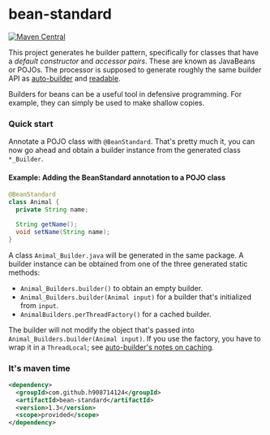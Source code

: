 # bean-standard

[![Maven Central](https://maven-badges.herokuapp.com/maven-central/com.github.h908714124/bean-standard/badge.svg)](https://maven-badges.herokuapp.com/maven-central/com.github.h908714124/bean-standard)

This project generates he builder pattern, specifically for classes that have 
a <i>default constructor</i> and <i>accessor pairs</i>. These are known as JavaBeans or POJOs.
The processor is supposed to generate roughly the same
builder API as [auto-builder](https://github.com/h908714124/auto-builder) and
[readable](https://github.com/h908714124/readable).

Builders for beans can be a useful tool in defensive programming.
For example, they can simply be used to make shallow copies.

### Quick start

Annotate a POJO class with `@BeanStandard`. That's pretty much it, 
you can now go ahead and obtain a builder instance from the generated class `*_Builder`.

#### Example: Adding the BeanStandard annotation to a POJO class

````java
@BeanStandard
class Animal {
  private String name;

  String getName();
  void setName(String name);
}
````

A class `Animal_Builder.java` will be generated in the same package.
A builder instance can be obtained from one of the three generated static methods:

* `Animal_Builders.builder()` to obtain an empty builder.
* `Animal_Builders.builder(Animal input)` for a builder that's initialized from `input`.
* `AnimalBuilders.perThreadFactory()` for a cached builder.

The builder will not modify the object that's passed into `Animal_Builders.builder(Animal input)`.
If you use the factory, you have to wrap it in a `ThreadLocal`; see
[auto-builder's notes on caching](https://github.com/h908714124/auto-builder#caching).

### It's maven time

````xml
<dependency>
  <groupId>com.github.h908714124</groupId>
  <artifactId>bean-standard</artifactId>
  <version>1.3</version>
  <scope>provided</scope>
</dependency>
````
